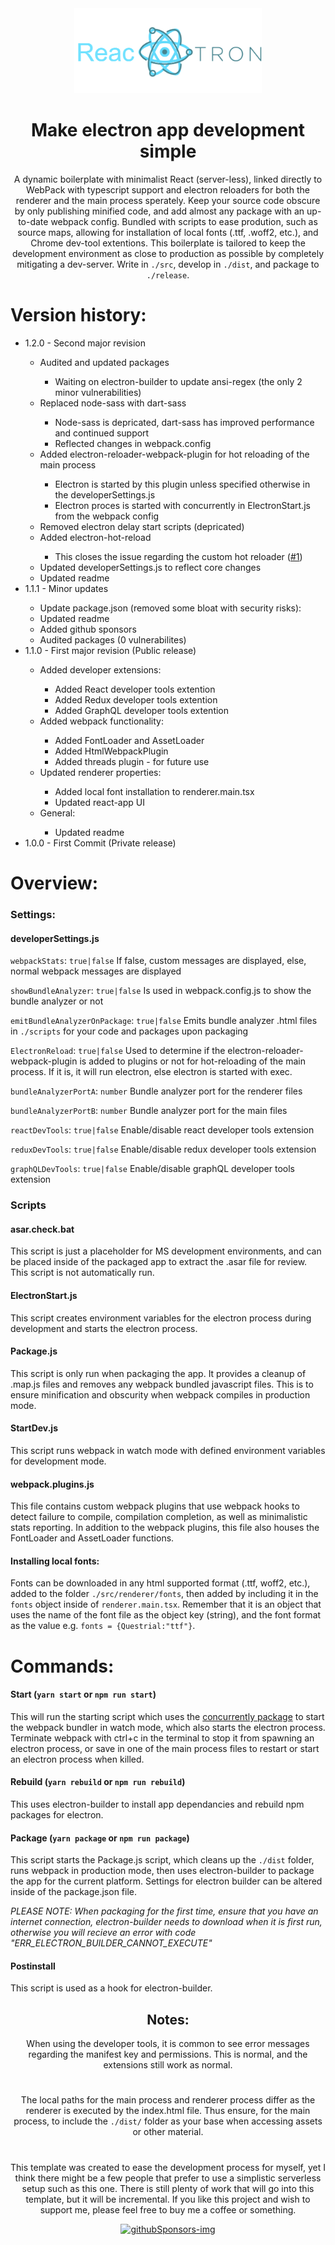 <div align="CENTER"> 
    <img src="https://github.com/MPMcIntyre/personal-readme/raw/master/ReacTron.png?raw=true" width="300"/>
</div>

<span align="CENTER">
    
# Make electron app development simple 
    
A dynamic boilerplate with minimalist React (server-less), linked directly to WebPack with typescript support and electron reloaders for both the renderer and the main process sperately. Keep your source code obscure by only publishing minified code, and add almost any package with an up-to-date webpack config. Bundled with scripts to ease prodution, such as source maps, allowing for installation of local fonts (.ttf, .woff2, etc.), and Chrome dev-tool extentions. This boilerplate is tailored to keep the development environment as close to production as possible by completely mitigating a dev-server. Write in `./src`, develop in `./dist`, and package to `./release`.
    
</span>

<h1>Version history:</h1>
<ul>
<li>1.2.0 - Second major revision</li>
  <ul>
    <li>Audited and updated packages</li>
      <ul>
        <li>Waiting on electron-builder to update ansi-regex (the only 2 minor vulnerabilities)</li>
      </ul>
    <li>Replaced node-sass with dart-sass</li>
      <ul>
        <li>Node-sass is depricated, dart-sass has improved performance and continued support</li>
        <li>Reflected changes in webpack.config</li>
      </ul>
    <li>Added electron-reloader-webpack-plugin for hot reloading of the main process</li>
      <ul>
        <li>Electron is started by this plugin unless specified otherwise in the developerSettings.js</li>
        <li>Electron proces is started with concurrently in ElectronStart.js from the webpack config</li>
      </ul>
    <li>Removed electron delay start scripts (depricated)</li>
    <li>Added electron-hot-reload</li>
      <ul>
        <li>This closes the issue regarding the custom hot reloader (<a href="https://github.com/MPMcIntyre/ReacTron/issues/1">#1</a>)</li>
      </ul>
    <li>Updated developerSettings.js to reflect core changes</li>
    <li>Updated readme</li>
  </ul>
<li>1.1.1 - Minor updates</li>
  <ul>
    <li>Update package.json (removed some bloat with security risks):</li>
    <li>Updated readme</li>
    <li>Added github sponsors</li>
    <li>Audited packages (0 vulnerabilites)</li>
  </ul>
<li>1.1.0 - First major revision (Public release)</li>
  <ul>
    <li>Added developer extensions:</li>
      <ul>
        <li>Added React developer tools extention</li>
        <li>Added Redux developer tools extention</li>
        <li>Added GraphQL developer tools extention</li>
      </ul>
    <li>Added webpack functionality:</li>
      <ul>
        <li>Added FontLoader and AssetLoader</li>
        <li>Added HtmlWebpackPlugin</li>
        <li>Added threads plugin - for future use</li>
      </ul>
    <li>Updated renderer properties:</li>
      <ul>
        <li>Added local font installation to renderer.main.tsx</li>
        <li>Updated react-app UI</li>
      </ul>
    <li>General:</li>
      <ul>
        <li>Updated readme</li>
      </ul>
  </ul>
<li>1.0.0 - First Commit (Private release)</li>
</ul>

# Overview:

<h3>Settings:</h3>
<h4>developerSettings.js</h4>

`webpackStats`: `true|false` If false, custom messages are displayed, else, normal webpack messages are displayed

`showBundleAnalyzer`: `true|false` Is used in webpack.config.js to show the bundle analyzer or not

`emitBundleAnalyzerOnPackage`: `true|false` Emits bundle analyzer .html files in `./scripts` for your code and packages upon packaging

`ElectronReload`: `true|false` Used to determine if the electron-reloader-webpack-plugin is added to plugins or not for hot-reloading of the main process. If it is, it will run electron, else electron is started with exec.

`bundleAnalyzerPortA`: `number` Bundle analyzer port for the renderer files

`bundleAnalyzerPortB`: `number` Bundle analyzer port for the main files

`reactDevTools`: `true|false` Enable/disable react developer tools extension

`reduxDevTools`: `true|false` Enable/disable redux developer tools extension

`graphQLDevTools`: `true|false` Enable/disable graphQL developer tools extension

### Scripts

#### asar.check.bat

This script is just a placeholder for MS development environments, and can be placed inside of the packaged app to extract the .asar file for review. This script is not automatically run.

#### ElectronStart.js

This script creates environment variables for the electron process during development and starts the electron process.

#### Package.js

This script is only run when packaging the app. It provides a cleanup of .map.js files and removes any webpack bundled javascript files. This is to ensure minification and obscurity when webpack compiles in production mode.

#### StartDev.js

This script runs webpack in watch mode with defined environment variables for development mode.

#### webpack.plugins.js

This file contains custom webpack plugins that use webpack hooks to detect failure to compile, compilation completion, as well as minimalistic stats reporting. In addition to the webpack plugins, this file also houses the FontLoader and AssetLoader functions.

#### Installing local fonts:

Fonts can be downloaded in any html supported format (.ttf, woff2, etc.), added to the
folder `./src/renderer/fonts`, then added by including it in the `fonts` object inside of `renderer.main.tsx`. Remember that it is an object that uses the name of the font file as the object key (string), and the font format as the value e.g. `fonts = {Questrial:"ttf"}`.

# Commands:

#### Start (`yarn start` or `npm run start`)

This will run the starting script which uses the <a href="https://www.npmjs.com/package/concurrently">concurrently package</a> to start the webpack bundler in watch mode, which also starts the electron process. Terminate webpack with ctrl+c in the terminal to stop it from spawning an electron process, or save in one of the main process files to restart or start an electron process when killed.

#### Rebuild (`yarn rebuild` or `npm run rebuild`)

This uses electron-builder to install app dependancies and rebuild npm packages for electron.

#### Package (`yarn package` or `npm run package`)

This script starts the Package.js script, which cleans up the `./dist` folder, runs webpack in production mode, then uses electron-builder to package the app for the current platform. Settings for electron builder can be altered inside of the package.json file.

_PLEASE NOTE: When packaging for the first time, ensure that you have an internet connection, electron-builder needs to download when it is first run, otherwise you will recieve an error with code "ERR_ELECTRON_BUILDER_CANNOT_EXECUTE"_

#### Postinstall

This script is used as a hook for electron-builder.

<span align="CENTER"> 
    
<h2>Notes:</h2>
    
When using the developer tools, it is common to see error messages regarding the manifest key and permissions. This is normal, and the extensions still work as normal.
    
<h1></h1>
    
The local paths for the main process and renderer process differ as the renderer is executed by the index.html file. Thus ensure, for the main process, to include the `./dist/` folder as your base when accessing assets or other material.
    
<h1></h1>
    
This template was created to ease the development process for myself, yet I think there might be a few people that prefer to use a simplistic serverless setup such as this one. There is still plenty of work that will go into this template, but it will be incremental. If you like this project and wish to support me, please feel free to buy me a coffee or something.
    
</span>

<div align="CENTER">
    
<a href="https://github.com/sponsors/MPMcIntyre" target="_blank" rel="noreferrer"> 
  <img src="https://img.shields.io/static/v1?label=Sponsor&message=%E2%9D%A4&logo=GitHub&link=<url>" alt="githubSponsors-img"/>
</a>
    
</div>
